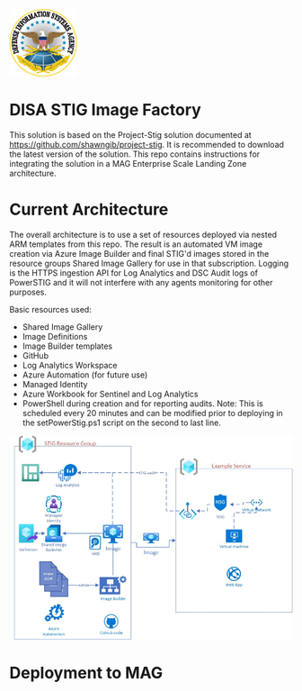 ![](media\disa-stig-logo.jpg)
# DISA STIG Image Factory
This solution is based on the Project-Stig solution documented at https://github.com/shawngib/project-stig.  It is recommended to download the latest version of the solution.  This repo contains instructions for integrating the solution in a MAG Enterprise Scale Landing Zone architecture. 

# Current Architecture
The overall architecture is to use a set of resources deployed via nested ARM templates from this repo. The result is an automated VM image creation via Azure Image Builder and final STIG'd images stored in the resource groups Shared Image Gallery for use in that subscription. Logging is the HTTPS ingestion API for Log Analytics and DSC Audit logs of PowerSTIG and it will not interfere with any agents monitoring for other purposes.

Basic resources used:

* Shared Image Gallery
* Image Definitions
* Image Builder templates
* GitHub
* Log Analytics Workspace
* Azure Automation (for future use)
* Managed Identity
* Azure Workbook for Sentinel and Log Analytics
* PowerShell during creation and for reporting audits. Note: This is scheduled every 20 minutes and can be modified prior to deploying in the setPowerStig.ps1 script on the second to last line.

![](media\project-stig-arch.jpg)

# Deployment to MAG
